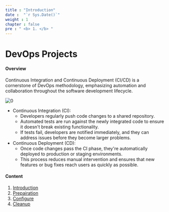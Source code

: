 ```yaml
---
title : "Introduction"
date :  "`r Sys.Date()`" 
weight : 1 
chapter : false
pre : " <b> 1. </b> "
---
```


# DevOps Projects 

#### Overview
Continuous Integration and Continuous Deployment (CI/CD) is a cornerstone of DevOps methodology, emphasizing automation and collaboration throughout the software development lifecycle.

![0][1]

- Continuous Integration (CI):
  - Developers regularly push code changes to a shared repository.
  - Automated tests are run against the newly integrated code to ensure it doesn't break existing functionality.
  - If tests fail, developers are notified immediately, and they can address issues before they become larger problems. 
- Continuous Deployment (CD):
  - Once code changes pass the CI phase, they're automatically deployed to production or staging environments.
  - This process reduces manual intervention and ensures that new features or bug fixes reach users as quickly as possible.

#### Content

1. [Introduction](/ws-0002/1-intro/)
2. [Prepairation](/ws-0002/2-prepair/)
3. [Configure](ws-0002/3-config/)
4. [Cleanup](/ws-0002/4-cleanup/)

[1]: /ws-0002/images/1/devops.png?featherlight=false&width=50pc